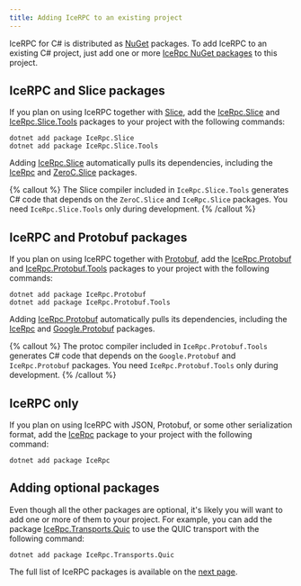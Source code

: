 ```yaml
---
title: Adding IceRPC to an existing project
---
```


IceRPC for C# is distributed as [NuGet] packages. To add IceRPC to an existing C# project, just add one or more
[IceRpc NuGet packages][full-list] to this project.

## IceRPC and Slice packages

If you plan on using IceRPC together with [Slice], add the [IceRpc.Slice] and [IceRpc.Slice.Tools] packages to your
project with the following commands:

```shell {% showTitle=false %}
dotnet add package IceRpc.Slice
dotnet add package IceRpc.Slice.Tools
```

Adding [IceRpc.Slice] automatically pulls its dependencies, including the [IceRpc] and [ZeroC.Slice] packages.

{% callout %}
The Slice compiler included in `IceRpc.Slice.Tools` generates C# code that depends on the `ZeroC.Slice` and
`IceRpc.Slice` packages. You need `IceRpc.Slice.Tools` only during development.
{% /callout %}

## IceRPC and Protobuf packages

If you plan on using IceRPC together with [Protobuf], add the [IceRpc.Protobuf] and [IceRpc.Protobuf.Tools] packages to
your project with the following commands:

```shell {% showTitle=false %}
dotnet add package IceRpc.Protobuf
dotnet add package IceRpc.Protobuf.Tools
```

Adding [IceRpc.Protobuf] automatically pulls its dependencies, including the [IceRpc] and [Google.Protobuf] packages.

{% callout %}
The protoc compiler included in `IceRpc.Protobuf.Tools` generates C# code that depends on the `Google.Protobuf` and
`IceRpc.Protobuf` packages. You need `IceRpc.Protobuf.Tools` only during development.
{% /callout %}

## IceRPC only

If you plan on using IceRPC with JSON, Protobuf, or some other serialization format, add the [IceRpc] package to your
project with the following command:

```shell {% showTitle=false %}
dotnet add package IceRpc
```

## Adding optional packages

Even though all the other packages are optional, it's likely you will want to
add one or more of them to your project. For example, you can add the package
[IceRpc.Transports.Quic] to use the QUIC transport with the following command:

```shell {% showTitle=false %}
dotnet add package IceRpc.Transports.Quic
```

The full list of IceRPC packages is available on the [next page][full-list].

[full-list]: nuget-packages
[Google.Protobuf]: https://www.nuget.org/packages/Google.Protobuf
[IceRpc.Protobuf.Tools]: https://www.nuget.org/packages/IceRpc.Protobuf.Tools
[IceRpc.Protobuf]: https://www.nuget.org/packages/IceRpc.Protobuf
[IceRpc.Slice.Tools]: https://www.nuget.org/packages/IceRpc.Slice.Tools
[IceRpc.Slice]: https://www.nuget.org/packages/IceRpc.Slice
[IceRpc.Transports.Quic]: https://www.nuget.org/packages/IceRpc.Transports.Quic
[IceRpc]: https://www.nuget.org/packages/IceRpc
[nuget]: https://www.nuget.org/
[Protobuf]: https://protobuf.dev/
[Slice]: /slice
[ZeroC.Slice]: https://www.nuget.org/packages/ZeroC.Slice
